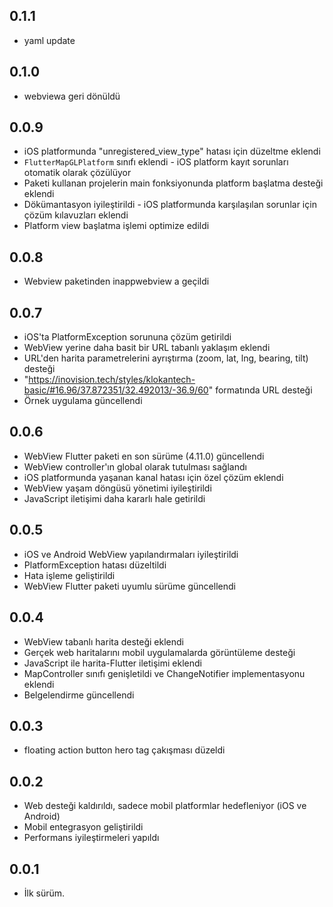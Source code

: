 ## 0.1.1
* yaml update


## 0.1.0
* webviewa geri dönüldü

## 0.0.9
* iOS platformunda "unregistered_view_type" hatası için düzeltme eklendi
* `FlutterMapGLPlatform` sınıfı eklendi - iOS platform kayıt sorunları otomatik olarak çözülüyor
* Paketi kullanan projelerin main fonksiyonunda platform başlatma desteği eklendi
* Dökümantasyon iyileştirildi - iOS platformunda karşılaşılan sorunlar için çözüm kılavuzları eklendi
* Platform view başlatma işlemi optimize edildi

## 0.0.8
* Webview paketinden inappwebview a geçildi

## 0.0.7

* iOS'ta PlatformException sorununa çözüm getirildi
* WebView yerine daha basit bir URL tabanlı yaklaşım eklendi
* URL'den harita parametrelerini ayrıştırma (zoom, lat, lng, bearing, tilt) desteği
* "https://inovision.tech/styles/klokantech-basic/#16.96/37.872351/32.492013/-36.9/60" formatında URL desteği
* Örnek uygulama güncellendi

## 0.0.6

* WebView Flutter paketi en son sürüme (4.11.0) güncellendi
* WebView controller'ın global olarak tutulması sağlandı
* iOS platformunda yaşanan kanal hatası için özel çözüm eklendi
* WebView yaşam döngüsü yönetimi iyileştirildi
* JavaScript iletişimi daha kararlı hale getirildi

## 0.0.5

* iOS ve Android WebView yapılandırmaları iyileştirildi 
* PlatformException hatası düzeltildi
* Hata işleme geliştirildi
* WebView Flutter paketi uyumlu sürüme güncellendi

## 0.0.4

* WebView tabanlı harita desteği eklendi
* Gerçek web haritalarını mobil uygulamalarda görüntüleme desteği
* JavaScript ile harita-Flutter iletişimi eklendi
* MapController sınıfı genişletildi ve ChangeNotifier implementasyonu eklendi
* Belgelendirme güncellendi

## 0.0.3
* floating action button hero tag çakışması düzeldi

## 0.0.2

* Web desteği kaldırıldı, sadece mobil platformlar hedefleniyor (iOS ve Android)
* Mobil entegrasyon geliştirildi
* Performans iyileştirmeleri yapıldı

## 0.0.1

* İlk sürüm.
